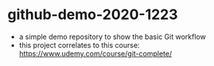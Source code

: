 # github-demo-2020-1223
- a simple demo repository to show the basic Git workflow
- this project correlates to this course:  
https://www.udemy.com/course/git-complete/